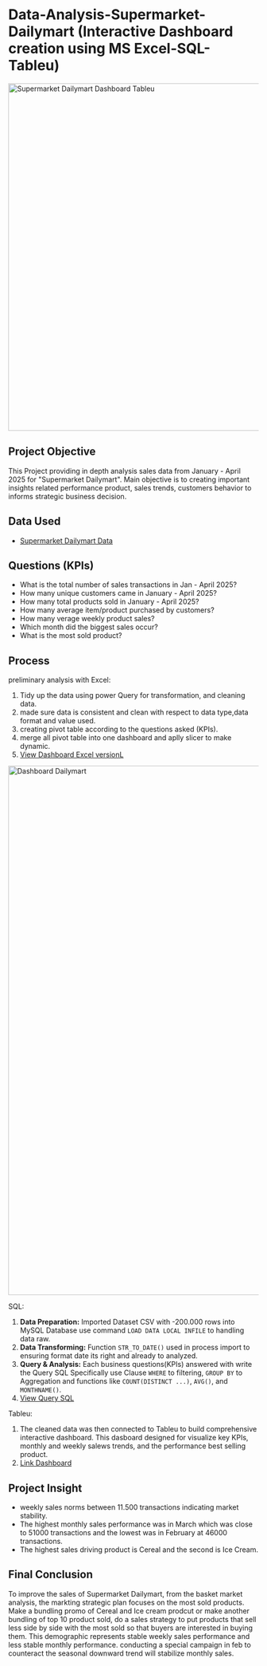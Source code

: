 # Data-Analysis-Supermarket-Dailymart (Interactive Dashboard creation using MS Excel-SQL-Tableu)

<img width="969" height="697" alt="Supermarket Dailymart Dashboard Tableu" src="https://github.com/user-attachments/assets/9406f32a-bcda-404b-b5e2-390c43826e2b" />

## Project Objective
This Project providing in depth analysis sales data from January - April 2025 for "Supermarket Dailymart". Main objective is to creating important insights related performance product, sales trends, customers behavior to informs strategic business decision.

## Data Used
- <a href=https://github.com/jefryramadhan/Data-Analysis-Supermarket-Dailymart/blob/main/Supermarket%20Data%20Analysist.xlsx>Supermarket Dailymart Data</a>

## Questions (KPIs)
- What is the total number of sales transactions in Jan - April 2025?
- How many unique customers came in January - April 2025?
- How many total products sold in January - April 2025?
- How many average item/product purchased by customers?
- How many verage weekly product sales?
- Which month did the biggest sales occur?
- What is the most sold product?

## Process
preliminary analysis with Excel:
1. Tidy up the data using power Query for transformation, and cleaning data.
2. made sure data is consistent and clean with respect to data type,data format and value used.
3. creating pivot table according to the questions asked (KPIs).
4. merge all pivot table into one dashboard and aplly slicer to make dynamic.
5. <a href="https://github.com/jefryramadhan/Data-Analysis-Supermarket-Dailymart-Excel-SQL-Tableu/blob/main/Dashboard%20Dailymart%20excel%20version.png">View Dashboard Excel versionL</a>

<img width="1830" height="1062" alt="Dashboard Dailymart" src="https://github.com/user-attachments/assets/7c8769fd-ecb8-483c-8058-1630629a968e" />


SQL:
1. **Data Preparation:** Imported Dataset CSV with -200.000 rows into MySQL Database use command `LOAD DATA LOCAL INFILE` to handling data raw.
2. **Data Transforming:** Function `STR_TO_DATE()` used in process import to ensuring format date its right and already to analyzed.
3. **Query & Analysis:** Each business questions(KPIs) answered with write the Query SQL Specifically use Clause `WHERE` to filtering, `GROUP BY` to Aggregation and functions like `COUNT(DISTINCT ...)`, `AVG()`, and `MONTHNAME()`.
4. <a href="https://github.com/jefryramadhan/Data-Analysis-Supermarket-Dailymart-Excel-SQL-Tableu/blob/main/supermarket_analysis_query.sql">View Query SQL</a>

Tableu:
1. The cleaned data was then connected to Tableu to build comprehensive interactive dashboard. This dasboard designed for visualize key KPIs, monthly and weekly salews trends, and the performance best selling product.
2. <a href="https://public.tableau.com/app/profile/rahmad.jefry.r/viz/SupermarketDailymartDashboard/Dashboard1?publish=yes">Link Dashboard</a>

## Project Insight
- weekly sales norms between 11.500 transactions indicating market stability.
- The highest monthly sales performance was in March which was close to 51000 transactions and the lowest was in February at 46000 transactions.
- The highest sales driving product is Cereal and the second is Ice Cream.

## Final Conclusion
To improve the sales of Supermarket Dailymart, from the basket market analysis, the markting strategic plan focuses on the most sold products. Make a bundling promo of Cereal and Ice cream prodcut or make another bundling of top 10 product sold, do a sales strategy to put products that sell less side by side with the most sold so that buyers are interested in buying them. This demographic represents stable weekly sales performance and less stable monthly performance. conducting a special campaign in feb to counteract the seasonal downward trend will stabilize monthly sales.
